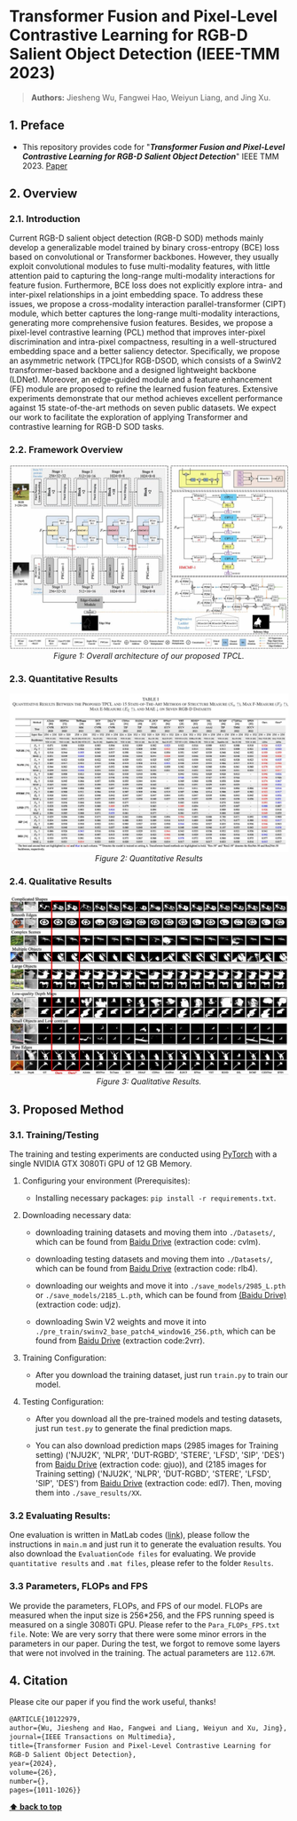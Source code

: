 # Transformer Fusion and Pixel-Level Contrastive Learning for RGB-D Salient Object Detection (IEEE-TMM 2023)

> **Authors:** 
> Jiesheng Wu,
> Fangwei Hao,
> Weiyun Liang,
> and Jing Xu.

## 1. Preface

- This repository provides code for "_**Transformer Fusion and Pixel-Level Contrastive Learning for RGB-D Salient Object Detection**_" IEEE TMM 2023. [Paper](https://ieeexplore.ieee.org/document/10122979) 


## 2. Overview

### 2.1. Introduction
Current RGB-D salient object detection (RGB-D SOD) methods mainly develop a generalizable model trained by binary cross-entropy (BCE) loss based on convolutional or Transformer backbones. However, they usually exploit convolutional modules to fuse multi-modality features, with little attention paid to capturing the long-range multi-modality interactions for feature fusion. Furthermore, BCE loss does not explicitly explore intra- and inter-pixel relationships in a joint embedding space. To address these issues, we propose a cross-modality interaction parallel-transformer (CIPT) module, which better captures the long-range multi-modality interactions, generating more comprehensive fusion features. Besides, we propose a pixel-level contrastive learning (PCL) method that improves inter-pixel discrimination and intra-pixel compactness, resulting in a well-structured embedding space and a better saliency detector. Specifically, we propose an asymmetric network (TPCL)for RGB-DSOD, which consists of a SwinV2 transformer-based backbone and a designed lightweight backbone (LDNet). Moreover, an edge-guided module and a feature enhancement (FE) module are proposed to refine the learned fusion features. Extensive experiments demonstrate that our method achieves excellent performance against 15 state-of-the-art methods on seven public datasets. We expect our work to facilitate the exploration of applying Transformer and contrastive learning for RGB-D SOD tasks.

### 2.2. Framework Overview

<p align="center">
    <img src="imgs/TPCL.jpg"/> <br />
    <em> 
    Figure 1: Overall architecture of our proposed TPCL. 
    </em>
</p>

### 2.3. Quantitative Results

<p align="center">
    <img src="imgs/results.jpg"/> <br />
    <em> 
    Figure 2: Quantitative Results
    </em>
</p>

### 2.4. Qualitative Results

<p align="center">
    <img src="imgs/vis.jpg"/> <br />
    <em> 
    Figure 3: Qualitative Results.
    </em>
</p>

## 3. Proposed Method

### 3.1. Training/Testing

The training and testing experiments are conducted using [PyTorch](https://github.com/pytorch/pytorch) with a single NVIDIA GTX 3080Ti GPU of 12 GB Memory.

1. Configuring your environment (Prerequisites):
       
    + Installing necessary packages: `pip install -r requirements.txt`.

1. Downloading necessary data:

    + downloading training datasets and moving them into `./Datasets/`, 
    which can be found from [Baidu Drive](https://pan.baidu.com/s/1wYghUqcUt4ptsgNtCs3umA)  (extraction code: cvlm).

    + downloading testing datasets and moving them into `./Datasets/`, 
    which can be found from [Baidu Drive](https://pan.baidu.com/s/1S7qUTEEQ3fiVknBzksSdnw) (extraction code: rlb4). 

    + downloading our weights and move it into `./save_models/2985_L.pth` or `./save_models/2185_L.pth`, 
    which can be found from [(Baidu Drive)](https://pan.baidu.com/s/1RYWrbykZ3Ifjv75q9-qYUg) (extraction code: udjz). 
    
    + downloading Swin V2 weights and move it into `./pre_train/swinv2_base_patch4_window16_256.pth`,
    which can be found from [Baidu Drive](https://pan.baidu.com/s/1a2CiC2ptNhysKpYXpP4vIw) (extraction code:2vrr). 

1. Training Configuration:

    + After you download the training dataset, just run `train.py` to train our model.


1. Testing Configuration:

    + After you download all the pre-trained models and testing datasets, just run `test.py` to generate the final prediction maps.
    
    + You can also download prediction maps (2985 images for Training setting) ('NJU2K', 'NLPR', 'DUT-RGBD', 'STERE', 'LFSD', 'SIP', 'DES') from [Baidu Drive](https://pan.baidu.com/s/1-vdAFEIO4g-72b2y79D9aQ) (extraction code: gjuo)), and (2185 images for Training setting) ('NJU2K', 'NLPR', 'DUT-RGBD', 'STERE', 'LFSD', 'SIP', 'DES') from [Baidu Drive](https://pan.baidu.com/s/1cNH4uK7zQCucrUzRclQz4A) (extraction code: edl7). Then, moving them into `./save_results/XX`.

### 3.2 Evaluating Results:

One evaluation is written in MatLab codes ([link](https://drive.google.com/file/d/1-fXbORnXNVfvm7uarXLX6w9PuVhs-25d/view?usp=sharing)), 
please follow the instructions in `main.m` and just run it to generate the evaluation results. You also download the `EvaluationCode files` for evaluating.
We provide `quantitative results` and `.mat files`, please refer to the folder `Results`.

### 3.3 Parameters, FLOPs and FPS

We provide the parameters, FLOPs, and FPS of our model. FLOPs are measured when the input size is 256*256, and the FPS running speed is measured on a single 3080Ti GPU. Please refer to the `Para_FLOPs_FPS.txt file`. Note: We are very sorry that there were some minor errors in the parameters in our paper. During the test, we forgot to remove some layers that were not involved in the training. The actual parameters are `112.67M`.

## 4. Citation

Please cite our paper if you find the work useful, thanks! 
	
	@ARTICLE{10122979,
    author={Wu, Jiesheng and Hao, Fangwei and Liang, Weiyun and Xu, Jing},
    journal={IEEE Transactions on Multimedia}, 
    title={Transformer Fusion and Pixel-Level Contrastive Learning for RGB-D Salient Object Detection}, 
    year={2024},
    volume={26},
    number={},
    pages={1011-1026}}
**[⬆ back to top](#1-preface)**

